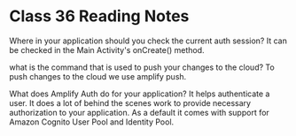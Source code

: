 # Class 36 Reading Notes

Where in your application should you check the current auth session?
It can be checked in the Main Activity's onCreate() method.

what is the command that is used to push your changes to the cloud?
To push changes to the cloud we use amplify push.

What does Amplify Auth do for your application?
It helps authenticate a user. It does a lot of behind the scenes work to provide necessary authorization to your application. As a default it comes with support for Amazon Cognito User Pool and Identity Pool.
 
